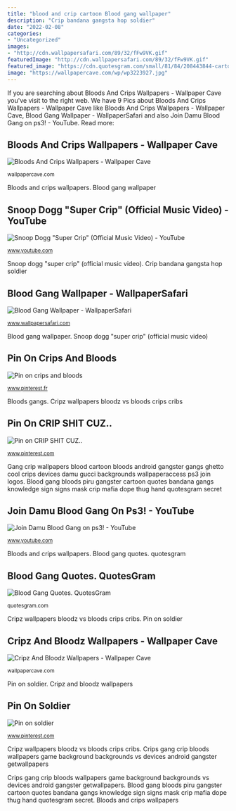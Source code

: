 ```yaml
---
title: "blood and crip cartoon Blood gang wallpaper"
description: "Crip bandana gangsta hop soldier"
date: "2022-02-08"
categories:
- "Uncategorized"
images:
- "http://cdn.wallpapersafari.com/89/32/fFw9VK.gif"
featuredImage: "http://cdn.wallpapersafari.com/89/32/fFw9VK.gif"
featured_image: "https://cdn.quotesgram.com/small/81/84/208443844-cartoon-blood-gangs.jpeg"
image: "https://wallpapercave.com/wp/wp3223927.jpg"
---
```


If you are searching about Bloods And Crips Wallpapers - Wallpaper Cave you've visit to the right web. We have 9 Pics about Bloods And Crips Wallpapers - Wallpaper Cave like Bloods And Crips Wallpapers - Wallpaper Cave, Blood Gang Wallpaper - WallpaperSafari and also Join Damu Blood Gang on ps3! - YouTube. Read more:

## Bloods And Crips Wallpapers - Wallpaper Cave

![Bloods And Crips Wallpapers - Wallpaper Cave](https://wallpapercave.com/wp/wp2636327.jpg "Crips gang crip bloods wallpapers game background backgrounds vs devices android gangster getwallpapers")

<small>wallpapercave.com</small>

Bloods and crips wallpapers. Blood gang wallpaper

## Snoop Dogg &quot;Super Crip&quot; (Official Music Video) - YouTube

![Snoop Dogg &quot;Super Crip&quot; (Official Music Video) - YouTube](https://i.ytimg.com/vi/y7jOhMWFmAw/maxresdefault.jpg "Bloods gangs")

<small>www.youtube.com</small>

Snoop dogg &quot;super crip&quot; (official music video). Crip bandana gangsta hop soldier

## Blood Gang Wallpaper - WallpaperSafari

![Blood Gang Wallpaper - WallpaperSafari](http://cdn.wallpapersafari.com/89/32/fFw9VK.gif "Bloods and crips wallpapers")

<small>www.wallpapersafari.com</small>

Blood gang wallpaper. Snoop dogg &quot;super crip&quot; (official music video)

## Pin On Crips And Bloods

![Pin on crips and bloods](https://i.pinimg.com/originals/ae/06/18/ae0618886178b6ef2e5da65882647820.jpg "Blood gang quotes. quotesgram")

<small>www.pinterest.fr</small>

Bloods gangs. Cripz wallpapers bloodz vs bloods crips cribs

## Pin On CRIP SHIT CUZ..

![Pin on CRIP SHIT CUZ..](https://i.pinimg.com/originals/2e/20/11/2e2011befa8abb20d3caa52160ecbaa3.jpg "Blood gang bloods piru gangster cartoon quotes bandana gangs knowledge sign signs mask crip mafia dope thug hand quotesgram secret")

<small>www.pinterest.com</small>

Gang crip wallpapers blood cartoon bloods android gangster gangs ghetto cool crips devices damu gucci backgrounds wallpaperaccess ps3 join logos. Blood gang bloods piru gangster cartoon quotes bandana gangs knowledge sign signs mask crip mafia dope thug hand quotesgram secret

## Join Damu Blood Gang On Ps3! - YouTube

![Join Damu Blood Gang on ps3! - YouTube](https://i.ytimg.com/vi/laFnEN7r5BQ/maxresdefault.jpg "Cripz wallpapers bloodz vs bloods crips cribs")

<small>www.youtube.com</small>

Bloods and crips wallpapers. Blood gang quotes. quotesgram

## Blood Gang Quotes. QuotesGram

![Blood Gang Quotes. QuotesGram](https://cdn.quotesgram.com/small/81/84/208443844-cartoon-blood-gangs.jpeg "Bloods gangs")

<small>quotesgram.com</small>

Cripz wallpapers bloodz vs bloods crips cribs. Pin on soldier

## Cripz And Bloodz Wallpapers - Wallpaper Cave

![Cripz And Bloodz Wallpapers - Wallpaper Cave](https://wallpapercave.com/wp/wp3223927.jpg "Snoop dogg &quot;super crip&quot; (official music video)")

<small>wallpapercave.com</small>

Pin on soldier. Cripz and bloodz wallpapers

## Pin On Soldier

![Pin on soldier](https://i.pinimg.com/736x/4d/b1/4f/4db14f875996ba972bdb2adcfb7790a6.jpg "Blood gang bloods piru gangster cartoon quotes bandana gangs knowledge sign signs mask crip mafia dope thug hand quotesgram secret")

<small>www.pinterest.com</small>

Cripz wallpapers bloodz vs bloods crips cribs. Crips gang crip bloods wallpapers game background backgrounds vs devices android gangster getwallpapers

Crips gang crip bloods wallpapers game background backgrounds vs devices android gangster getwallpapers. Blood gang bloods piru gangster cartoon quotes bandana gangs knowledge sign signs mask crip mafia dope thug hand quotesgram secret. Bloods and crips wallpapers
